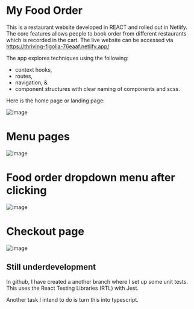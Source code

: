 # My Food Order

This is a restaurant website developed in REACT and rolled out in Netlify.
The core features allows people to book order from different restaurants which is recorded in the cart. The live website can be accessed via https://thriving-figolla-76eaaf.netlify.app/

The app explores techniques using the following:
- context hooks,
- routes,
- navigation, &
- component structures with clear naming of components and scss.

Here is the home page or landing page:

![image](https://user-images.githubusercontent.com/104385712/226126667-501548f7-5a6e-4256-b0f3-448a9937db26.png)

# Menu pages

![image](https://user-images.githubusercontent.com/104385712/226127822-14d0598e-1b2a-4c29-a6ac-1ee4fd150803.png)


# Food order dropdown menu after clicking

![image](https://user-images.githubusercontent.com/104385712/226127953-1c1c559f-1de6-458f-b2c3-e2fc06dea515.png)

# Checkout page

![image](https://user-images.githubusercontent.com/104385712/226128129-ea736a8e-f667-414c-9301-a24a5e59c92c.png)


## Still underdevelopment

In github, I have created a another branch where I set up some unit tests. This uses the React Testing Libraries (RTL) with Jest. 

Another task I intend to do is turn this into typescript.
